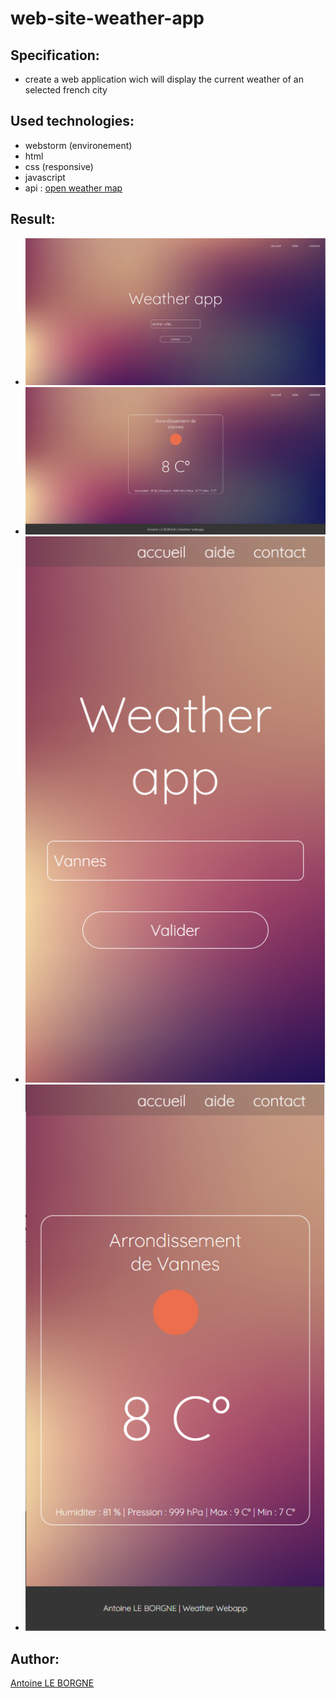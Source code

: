 # web-site-weather-app

## Specification:
- create a web application wich will display the current weather of an selected french city 
## Used technologies:
  - webstorm (environement)
  - html
  - css (responsive)
  - javascript
  - api : [open weather map](http://openweathermap.org)
## Result:
  - ![desktop normal](https://github.com/LeBorgneAntoine/web-site-weather-app/blob/master/WeatherAppResult/desktop-size-normal.png?raw=true)
  - ![desktop result](https://github.com/LeBorgneAntoine/web-site-weather-app/blob/master/WeatherAppResult/desktop-size-result.png?raw=true)
  - ![mobile normal](https://github.com/LeBorgneAntoine/web-site-weather-app/blob/master/WeatherAppResult/phone-size-normal.png?raw=true)
  - ![mobile result](https://github.com/LeBorgneAntoine/web-site-weather-app/blob/master/WeatherAppResult/phone-size-result.png?raw=true)
## Author:
[Antoine LE BORGNE](https://github.com/LeBorgneAntoine)
